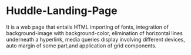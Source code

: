 # Huddle-Landing-Page
It is a web page that entails HTML importing of fonts, integration of background-image with background-color, elimination of horizontal lines underneath a hyperlink, media queries display involving different devices, auto margin of some part,and application of grid components.
